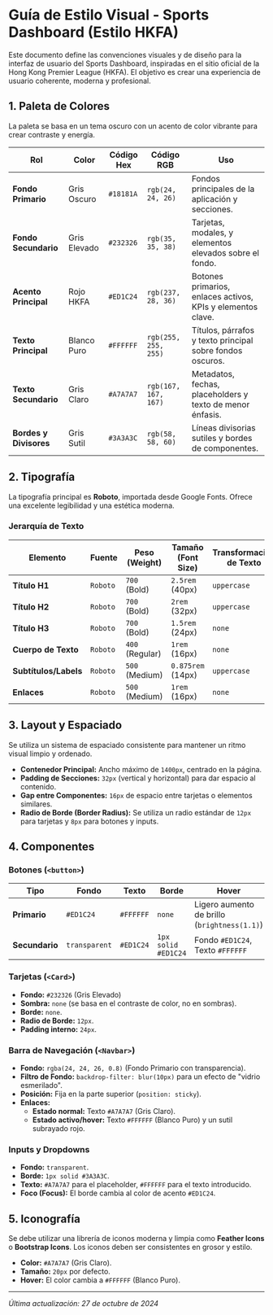 # Guía de Estilo Visual - Sports Dashboard (Estilo HKFA)

Este documento define las convenciones visuales y de diseño para la interfaz de usuario del Sports Dashboard, inspiradas en el sitio oficial de la Hong Kong Premier League (HKFA). El objetivo es crear una experiencia de usuario coherente, moderna y profesional.

## 1. Paleta de Colores

La paleta se basa en un tema oscuro con un acento de color vibrante para crear contraste y energía.

| Rol                   | Color           | Código Hex | Código RGB        | Uso                                                        |
| --------------------- | --------------- | ---------- | ----------------- | ---------------------------------------------------------- |
| **Fondo Primario**    | Gris Oscuro     | `#18181A`  | `rgb(24, 24, 26)` | Fondos principales de la aplicación y secciones.           |
| **Fondo Secundario**  | Gris Elevado    | `#232326`  | `rgb(35, 35, 38)` | Tarjetas, modales, y elementos elevados sobre el fondo.    |
| **Acento Principal**  | Rojo HKFA       | `#ED1C24`  | `rgb(237, 28, 36)`| Botones primarios, enlaces activos, KPIs y elementos clave. |
| **Texto Principal**   | Blanco Puro     | `#FFFFFF`  | `rgb(255, 255, 255)`| Títulos, párrafos y texto principal sobre fondos oscuros.  |
| **Texto Secundario**  | Gris Claro      | `#A7A7A7`  | `rgb(167, 167, 167)`| Metadatos, fechas, placeholders y texto de menor énfasis.  |
| **Bordes y Divisores**| Gris Sutil      | `#3A3A3C`  | `rgb(58, 58, 60)` | Líneas divisorias sutiles y bordes de componentes.         |

## 2. Tipografía

La tipografía principal es **Roboto**, importada desde Google Fonts. Ofrece una excelente legibilidad y una estética moderna.

### Jerarquía de Texto

| Elemento             | Fuente         | Peso (Weight) | Tamaño (Font Size) | Transformación de Texto |
| -------------------- | -------------- | ------------- | ------------------ | ----------------------- |
| **Título H1**        | `Roboto`       | `700` (Bold)  | `2.5rem` (40px)    | `uppercase`             |
| **Título H2**        | `Roboto`       | `700` (Bold)  | `2rem` (32px)      | `uppercase`             |
| **Título H3**        | `Roboto`       | `700` (Bold)  | `1.5rem` (24px)    | `none`                  |
| **Cuerpo de Texto**  | `Roboto`       | `400` (Regular)| `1rem` (16px)      | `none`                  |
| **Subtítulos/Labels** | `Roboto`       | `500` (Medium)| `0.875rem` (14px)  | `uppercase`             |
| **Enlaces**          | `Roboto`       | `500` (Medium)| `1rem` (16px)      | `none`                  |

## 3. Layout y Espaciado

Se utiliza un sistema de espaciado consistente para mantener un ritmo visual limpio y ordenado.

*   **Contenedor Principal:** Ancho máximo de `1400px`, centrado en la página.
*   **Padding de Secciones:** `32px` (vertical y horizontal) para dar espacio al contenido.
*   **Gap entre Componentes:** `16px` de espacio entre tarjetas o elementos similares.
*   **Radio de Borde (Border Radius):** Se utiliza un radio estándar de `12px` para tarjetas y `8px` para botones y inputs.

## 4. Componentes

### Botones (`<button>`)

| Tipo          | Fondo           | Texto     | Borde                   | Hover                                   |
|---------------|-----------------|-----------|-------------------------|-----------------------------------------|
| **Primario**  | `#ED1C24`       | `#FFFFFF` | `none`                  | Ligero aumento de brillo (`brightness(1.1)`) |
| **Secundario**| `transparent`   | `#ED1C24` | `1px solid #ED1C24`     | Fondo `#ED1C24`, Texto `#FFFFFF`        |

### Tarjetas (`<Card>`)

*   **Fondo:** `#232326` (Gris Elevado)
*   **Sombra:** `none` (se basa en el contraste de color, no en sombras).
*   **Borde:** `none`.
*   **Radio de Borde:** `12px`.
*   **Padding interno:** `24px`.

### Barra de Navegación (`<Navbar>`)

*   **Fondo:** `rgba(24, 24, 26, 0.8)` (Fondo Primario con transparencia).
*   **Filtro de Fondo:** `backdrop-filter: blur(10px)` para un efecto de "vidrio esmerilado".
*   **Posición:** Fija en la parte superior (`position: sticky`).
*   **Enlaces:**
    *   **Estado normal:** Texto `#A7A7A7` (Gris Claro).
    *   **Estado activo/hover:** Texto `#FFFFFF` (Blanco Puro) y un sutil subrayado rojo.

### Inputs y Dropdowns

*   **Fondo:** `transparent`.
*   **Borde:** `1px solid #3A3A3C`.
*   **Texto:** `#A7A7A7` para el placeholder, `#FFFFFF` para el texto introducido.
*   **Foco (Focus):** El borde cambia al color de acento `#ED1C24`.

## 5. Iconografía

Se debe utilizar una librería de iconos moderna y limpia como **Feather Icons** o **Bootstrap Icons**. Los iconos deben ser consistentes en grosor y estilo.

*   **Color:** `#A7A7A7` (Gris Claro).
*   **Tamaño:** `20px` por defecto.
*   **Hover:** El color cambia a `#FFFFFF` (Blanco Puro).

---
*Última actualización: 27 de octubre de 2024*

